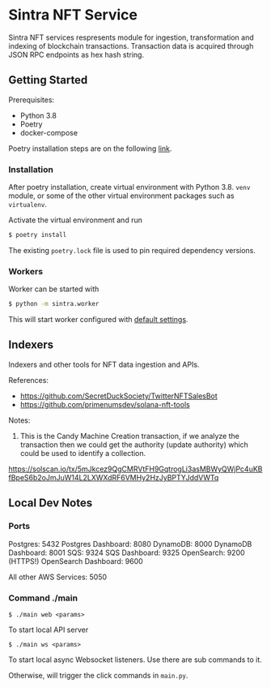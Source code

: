 # Sintra NFT Service

Sintra NFT services respresents module for ingestion, transformation and indexing of blockchain transactions.
Transaction data is acquired through JSON RPC endpoints as hex hash string.

## Getting Started

Prerequisites:

- Python 3.8
- Poetry
- docker-compose

Poetry installation steps are on the following [link](https://python-poetry.org/docs/#installation).

### Installation

After poetry installation, create virtual environment with Python 3.8.
`venv` module, or some of the other virtual environment
packages such as `virtualenv`.

Activate the virtual environment and run

```bash
$ poetry install
```

The existing `poetry.lock` file is used to pin required dependency versions.

### Workers

Worker can be started with

```bash
$ python -m sintra.worker
```

This will start worker configured with [default settings](./sintra/settings.toml).

## Indexers

Indexers and other tools for NFT data ingestion and APIs.

References:

- https://github.com/SecretDuckSociety/TwitterNFTSalesBot
- https://github.com/primenumsdev/solana-nft-tools

Notes:

1. This is the Candy Machine Creation transaction, if we analyze the transaction then we could get the authority (update
   authority) which could be used to identify a collection.

https://solscan.io/tx/5mJkcez9QgCMRVtFH9GqtrogLi3asMBWyQWjPc4uKBfBpeS6b2oJmJuW14L2LXWXdRF6VMHy2HzJyBPTYJddVWTq

## Local Dev Notes

### Ports

Postgres: 5432 Postgres Dashboard: 8080 DynamoDB: 8000 DynamoDB Dashboard: 8001 SQS: 9324 SQS Dashboard: 9325
OpenSearch: 9200 (HTTPS!)
OpenSearch Dashboard: 9600

All other AWS Services: 5050

### Command ./main

```
$ ./main web <params>
```

To start local API server

```
$ ./main ws <params>
```

To start local async Websocket listeners. Use there are sub commands to it.

Otherwise, will trigger the click commands in `main.py`.
